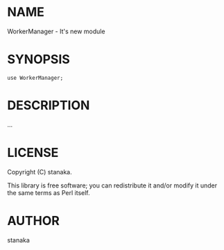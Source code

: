 # NAME

WorkerManager - It's new module

# SYNOPSIS

    use WorkerManager;

# DESCRIPTION

...

# LICENSE

Copyright (C) stanaka.

This library is free software; you can redistribute it and/or modify
it under the same terms as Perl itself.

# AUTHOR

stanaka
